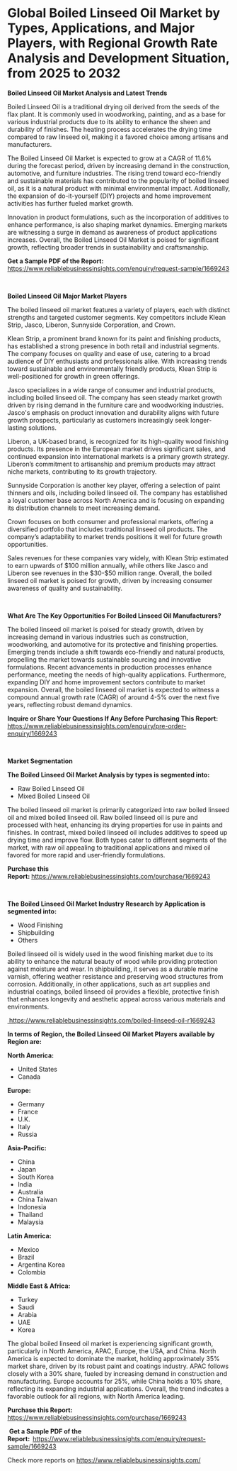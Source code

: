 <p><h1>Global Boiled Linseed Oil Market by Types, Applications, and Major Players, with Regional Growth Rate Analysis and Development Situation, from 2025 to 2032</h1></p><p><strong>Boiled Linseed Oil Market Analysis and Latest Trends</strong></p>
<p><p>Boiled Linseed Oil is a traditional drying oil derived from the seeds of the flax plant. It is commonly used in woodworking, painting, and as a base for various industrial products due to its ability to enhance the sheen and durability of finishes. The heating process accelerates the drying time compared to raw linseed oil, making it a favored choice among artisans and manufacturers.</p><p>The Boiled Linseed Oil Market is expected to grow at a CAGR of 11.6% during the forecast period, driven by increasing demand in the construction, automotive, and furniture industries. The rising trend toward eco-friendly and sustainable materials has contributed to the popularity of boiled linseed oil, as it is a natural product with minimal environmental impact. Additionally, the expansion of do-it-yourself (DIY) projects and home improvement activities has further fueled market growth.</p><p>Innovation in product formulations, such as the incorporation of additives to enhance performance, is also shaping market dynamics. Emerging markets are witnessing a surge in demand as awareness of product applications increases. Overall, the Boiled Linseed Oil Market is poised for significant growth, reflecting broader trends in sustainability and craftsmanship.</p></p>
<p><strong>Get a Sample PDF of the Report:&nbsp;</strong> <a href="https://www.reliablebusinessinsights.com/enquiry/request-sample/1669243?utm_campaign=2734&utm_medium=2&utm_source=Github&utm_content=ia&utm_term=31032025&utm_id=boiled-linseed-oil">https://www.reliablebusinessinsights.com/enquiry/request-sample/1669243</a></p>
<p>&nbsp;</p>
<p><strong>Boiled Linseed Oil Major Market Players</strong></p>
<p><p>The boiled linseed oil market features a variety of players, each with distinct strengths and targeted customer segments. Key competitors include Klean Strip, Jasco, Liberon, Sunnyside Corporation, and Crown. </p><p>Klean Strip, a prominent brand known for its paint and finishing products, has established a strong presence in both retail and industrial segments. The company focuses on quality and ease of use, catering to a broad audience of DIY enthusiasts and professionals alike. With increasing trends toward sustainable and environmentally friendly products, Klean Strip is well-positioned for growth in green offerings.</p><p>Jasco specializes in a wide range of consumer and industrial products, including boiled linseed oil. The company has seen steady market growth driven by rising demand in the furniture care and woodworking industries. Jasco's emphasis on product innovation and durability aligns with future growth prospects, particularly as customers increasingly seek longer-lasting solutions.</p><p>Liberon, a UK-based brand, is recognized for its high-quality wood finishing products. Its presence in the European market drives significant sales, and continued expansion into international markets is a primary growth strategy. Liberon’s commitment to artisanship and premium products may attract niche markets, contributing to its growth trajectory.</p><p>Sunnyside Corporation is another key player, offering a selection of paint thinners and oils, including boiled linseed oil. The company has established a loyal customer base across North America and is focusing on expanding its distribution channels to meet increasing demand.</p><p>Crown focuses on both consumer and professional markets, offering a diversified portfolio that includes traditional linseed oil products. The company’s adaptability to market trends positions it well for future growth opportunities.</p><p>Sales revenues for these companies vary widely, with Klean Strip estimated to earn upwards of $100 million annually, while others like Jasco and Liberon see revenues in the $30-$50 million range. Overall, the boiled linseed oil market is poised for growth, driven by increasing consumer awareness of quality and sustainability.</p></p>
<p>&nbsp;</p>
<p><strong>What Are The Key Opportunities For Boiled Linseed Oil Manufacturers?</strong></p>
<p><p>The boiled linseed oil market is poised for steady growth, driven by increasing demand in various industries such as construction, woodworking, and automotive for its protective and finishing properties. Emerging trends include a shift towards eco-friendly and natural products, propelling the market towards sustainable sourcing and innovative formulations. Recent advancements in production processes enhance performance, meeting the needs of high-quality applications. Furthermore, expanding DIY and home improvement sectors contribute to market expansion. Overall, the boiled linseed oil market is expected to witness a compound annual growth rate (CAGR) of around 4-5% over the next five years, reflecting robust demand dynamics.</p></p>
<p><strong>Inquire or Share Your Questions If Any Before Purchasing This Report:</strong> <a href="https://www.reliablebusinessinsights.com/enquiry/pre-order-enquiry/1669243?utm_campaign=2734&utm_medium=2&utm_source=Github&utm_content=ia&utm_term=31032025&utm_id=boiled-linseed-oil">https://www.reliablebusinessinsights.com/enquiry/pre-order-enquiry/1669243</a></p>
<p>&nbsp;</p>
<p><strong>Market Segmentation</strong></p>
<p><strong>The Boiled Linseed Oil Market Analysis by types is segmented into:</strong></p>
<p><ul><li>Raw Boiled Linseed Oil</li><li>Mixed Boiled Linseed Oil</li></ul></p>
<p><p>The boiled linseed oil market is primarily categorized into raw boiled linseed oil and mixed boiled linseed oil. Raw boiled linseed oil is pure and processed with heat, enhancing its drying properties for use in paints and finishes. In contrast, mixed boiled linseed oil includes additives to speed up drying time and improve flow. Both types cater to different segments of the market, with raw oil appealing to traditional applications and mixed oil favored for more rapid and user-friendly formulations.</p></p>
<p><strong>Purchase this Report:&nbsp;</strong><a href="https://www.reliablebusinessinsights.com/purchase/1669243?utm_campaign=2734&utm_medium=2&utm_source=Github&utm_content=ia&utm_term=31032025&utm_id=boiled-linseed-oil">https://www.reliablebusinessinsights.com/purchase/1669243</a></p>
<p>&nbsp;</p>
<p><strong>The Boiled Linseed Oil Market Industry Research by Application is segmented into:</strong></p>
<p><ul><li>Wood Finishing</li><li>Shipbuilding</li><li>Others</li></ul></p>
<p><p>Boiled linseed oil is widely used in the wood finishing market due to its ability to enhance the natural beauty of wood while providing protection against moisture and wear. In shipbuilding, it serves as a durable marine varnish, offering weather resistance and preserving wood structures from corrosion. Additionally, in other applications, such as art supplies and industrial coatings, boiled linseed oil provides a flexible, protective finish that enhances longevity and aesthetic appeal across various materials and environments.</p></p>
<p><a href="https://www.reliablebusinessinsights.com/boiled-linseed-oil-r1669243?utm_campaign=2734&utm_medium=2&utm_source=Github&utm_content=ia&utm_term=31032025&utm_id=boiled-linseed-oil">&nbsp;https://www.reliablebusinessinsights.com/boiled-linseed-oil-r1669243</a></p>
<p><strong>In terms of Region, the Boiled Linseed Oil Market Players available by Region are:</strong></p>
<p>
    <p> <strong> North America: </strong>
        <ul>
            <li>United States</li>
            <li>Canada</li>
        </ul>
        </p> 
    <p> <strong> Europe: </strong>
        <ul>
            <li>Germany</li>
            <li>France</li>
            <li>U.K.</li>
            <li>Italy</li>
            <li>Russia</li>
        </ul>
        </p> 
    <p> <strong> Asia-Pacific: </strong>
        <ul>
            <li>China</li>
            <li>Japan</li>
            <li>South Korea</li>
            <li>India</li>
            <li>Australia</li>
            <li>China Taiwan</li>
            <li>Indonesia</li>
            <li>Thailand</li>
            <li>Malaysia</li>
        </ul>
        </p> 
    <p> <strong> Latin America: </strong>
        <ul>
            <li>Mexico</li>
            <li>Brazil</li>
            <li>Argentina Korea</li>
            <li>Colombia</li>
        </ul>
        </p> 
    <p> <strong> Middle East & Africa: </strong>
        <ul>
            <li>Turkey</li>
            <li>Saudi</li>
            <li>Arabia</li>
            <li>UAE</li>
            <li>Korea</li>
        </ul>
    </p>
    </p>
<p><p>The global boiled linseed oil market is experiencing significant growth, particularly in North America, APAC, Europe, the USA, and China. North America is expected to dominate the market, holding approximately 35% market share, driven by its robust paint and coatings industry. APAC follows closely with a 30% share, fueled by increasing demand in construction and manufacturing. Europe accounts for 25%, while China holds a 10% share, reflecting its expanding industrial applications. Overall, the trend indicates a favorable outlook for all regions, with North America leading.</p></p>
<p><strong>Purchase this Report: </strong><a href="https://www.reliablebusinessinsights.com/purchase/1669243?utm_campaign=2734&utm_medium=2&utm_source=Github&utm_content=ia&utm_term=31032025&utm_id=boiled-linseed-oil">https://www.reliablebusinessinsights.com/purchase/1669243</a></p>
<p>&nbsp;<strong>Get a Sample PDF of the Report:&nbsp;&nbsp;</strong><a href="https://www.reliablebusinessinsights.com/enquiry/request-sample/1669243?utm_campaign=2734&utm_medium=2&utm_source=Github&utm_content=ia&utm_term=31032025&utm_id=boiled-linseed-oil">https://www.reliablebusinessinsights.com/enquiry/request-sample/1669243</a></p>
<p><strong></strong></p>
<p>Check more reports on <a href="https://www.reliablebusinessinsights.com/?utm_campaign=2734&utm_medium=2&utm_source=Github&utm_content=ia&utm_term=31032025&utm_id=boiled-linseed-oil">https://www.reliablebusinessinsights.com/</a></p>